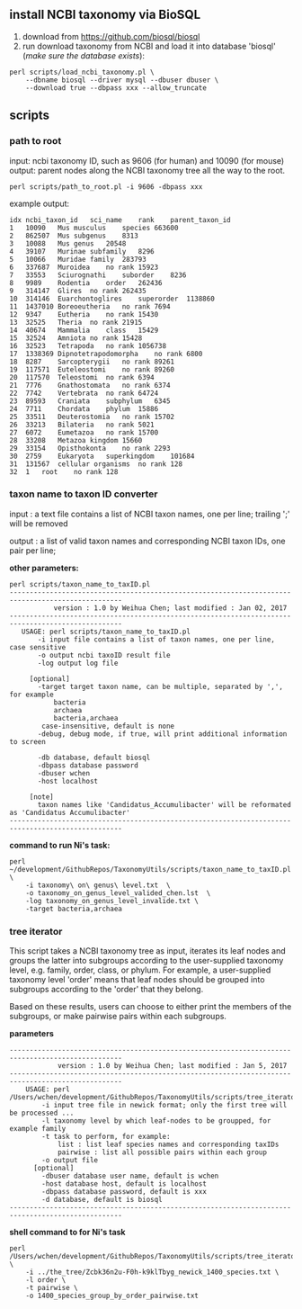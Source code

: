 ## install NCBI taxonomy via BioSQL
1. download from https://github.com/biosql/biosql
2. run download taxonomy from NCBI and load it into database 'biosql' (_*make sure the database exists*_):
```
perl scripts/load_ncbi_taxonomy.pl \
    --dbname biosql --driver mysql --dbuser dbuser \
    --download true --dbpass xxx --allow_truncate
```

## scripts
### path to root
input: ncbi taxonomy ID, such as 9606 (for human) and 10090 (for mouse)
output: parent nodes along the NCBI taxonomy tree all the way to the root.
```
perl scripts/path_to_root.pl -i 9606 -dbpass xxx
```

example output:
```
idx	ncbi_taxon_id   sci_name	rank	parent_taxon_id
1	10090	Mus musculus	species	663600
2	862507	Mus	subgenus	8313
3	10088	Mus	genus	20548
4	39107	Murinae	subfamily	8296
5	10066	Muridae	family	283793
6	337687	Muroidea	no rank	15923
7	33553	Sciurognathi	suborder	8236
8	9989	Rodentia	order	262436
9	314147	Glires	no rank	262435
10	314146	Euarchontoglires	superorder	1138860
11	1437010	Boreoeutheria	no rank	7694
12	9347	Eutheria	no rank	15430
13	32525	Theria	no rank	21915
14	40674	Mammalia	class	15429
15	32524	Amniota	no rank	15428
16	32523	Tetrapoda	no rank	1056738
17	1338369	Dipnotetrapodomorpha	no rank	6800
18	8287	Sarcopterygii	no rank	89261
19	117571	Euteleostomi	no rank	89260
20	117570	Teleostomi	no rank	6394
21	7776	Gnathostomata	no rank	6374
22	7742	Vertebrata	no rank	64724
23	89593	Craniata	subphylum	6345
24	7711	Chordata	phylum	15886
25	33511	Deuterostomia	no rank	15702
26	33213	Bilateria	no rank	5021
27	6072	Eumetazoa	no rank	15700
28	33208	Metazoa	kingdom	15660
29	33154	Opisthokonta	no rank	2293
30	2759	Eukaryota	superkingdom	101684
31	131567	cellular organisms	no rank	128
32	1	root	no rank	128
```

### taxon name to taxon ID converter
input : a text file contains a list of NCBI taxon names, one per line; trailing ';' will be removed

output : a list of valid taxon names and corresponding NCBI taxon IDs, one pair per line;

**other parameters:**
```
perl scripts/taxon_name_to_taxID.pl
--------------------------------------------------------------------------------------------------
           version : 1.0 by Weihua Chen; last modified : Jan 02, 2017
--------------------------------------------------------------------------------------------------
   USAGE: perl scripts/taxon_name_to_taxID.pl
       -i input file contains a list of taxon names, one per line, case sensitive
       -o output ncbi taxoID result file
       -log output log file

     [optional]
       -target target taxon name, can be multiple, separated by ',', for example
           bacteria
           archaea
           bacteria,archaea
        case-insensitive, default is none
       -debug, debug mode, if true, will print additional information to screen

       -db database, default biosql
       -dbpass database password
       -dbuser wchen
       -host localhost

     [note]
       taxon names like 'Candidatus_Accumulibacter' will be reformated as 'Candidatus Accumulibacter'
--------------------------------------------------------------------------------------------------
```

**command to run Ni's task:**
```
perl ~/development/GithubRepos/TaxonomyUtils/scripts/taxon_name_to_taxID.pl \
    -i taxonomy\ on\ genus\ level.txt  \
    -o taxonomy_on_genus_level_valided_chen.lst  \
    -log taxonomy_on_genus_level_invalide.txt \
    -target bacteria,archaea
```

### tree iterator
This script takes a NCBI taxonomy tree as input, iterates its leaf nodes and groups the latter into subgroups according to the user-supplied taxonomy level, e.g. family, order, class, or phylum. For example, a user-supplied taxonomy level 'order' means that leaf nodes should be grouped into subgroups according to the 'order' that they belong.

Based on these results, users can choose to either print the members of the subgroups, or make pairwise pairs within each subgroups.

**parameters**

```
--------------------------------------------------------------------------------------------------
    		version : 1.0 by Weihua Chen; last modified : Jan 5, 2017
--------------------------------------------------------------------------------------------------
    USAGE: perl /Users/wchen/development/GithubRepos/TaxonomyUtils/scripts/tree_iterator.pl
        -i input tree file in newick format; only the first tree will be processed ...
        -l taxonomy level by which leaf-nodes to be groupped, for example family
        -t task to perform, for example:
            list : list leaf species names and corresponding taxIDs
            pairwise : list all possible pairs within each group
        -o output file
      [optional]
        -dbuser database user name, default is wchen
        -host database host, default is localhost
        -dbpass database password, default is xxx
        -d database, default is biosql
--------------------------------------------------------------------------------------------------
```

**shell command to for Ni's task**
```
perl /Users/wchen/development/GithubRepos/TaxonomyUtils/scripts/tree_iterator.pl \
    -i ../the_tree/Zcbk36n2u-F0h-k9klTbyg_newick_1400_species.txt \
    -l order \
    -t pairwise \
    -o 1400_species_group_by_order_pairwise.txt
```
